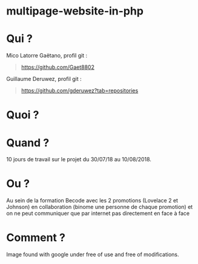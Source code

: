 # multipage-website-in-php

# Qui ?
Mico Latorre Gaëtano, profil git : 
> https://github.com/Gaet8802

Guillaume Deruwez, profil git :
> https://github.com/gderuwez?tab=repositories

# Quoi ?


# Quand ?

10 jours de travail sur le projet du 30/07/18 au 10/08/2018.

# Ou ?

Au sein de la formation Becode avec les 2 promotions (Lovelace 2 et Johnson) en collaboration (binome une personne de chaque promotion) et on ne peut communiquer que par internet pas directement en face à face

# Comment ?

Image found with google under free of use and free of modifications.
